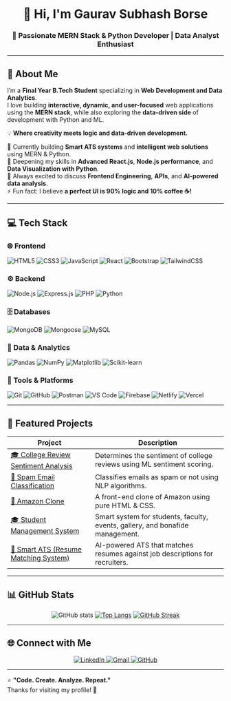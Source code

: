 <h1 align="center">👋 Hi, I'm Gaurav Subhash Borse</h1>
<h3 align="center">🚀 Passionate MERN Stack & Python Developer | Data Analyst Enthusiast</h3>

---

## 💫 About Me

I’m a **Final Year B.Tech Student** specializing in **Web Development and Data Analytics**.  
I love building **interactive, dynamic, and user-focused** web applications using the **MERN stack**, while also exploring the **data-driven side** of development with Python and ML.

💡 **Where creativity meets logic and data-driven development.**  

🔭 Currently building **Smart ATS systems** and **intelligent web solutions** using MERN & Python.  
🌱 Deepening my skills in **Advanced React.js**, **Node.js performance**, and **Data Visualization with Python**.  
💬 Always excited to discuss **Frontend Engineering**, **APIs**, and **AI-powered data analysis**.  
⚡ Fun fact: I believe **a perfect UI is 90% logic and 10% coffee ☕!**

---

## 💻 Tech Stack

### 🌐 Frontend
![HTML5](https://img.shields.io/badge/HTML5-E34F26?style=for-the-badge&logo=html5&logoColor=white)
![CSS3](https://img.shields.io/badge/CSS3-1572B6?style=for-the-badge&logo=css3&logoColor=white)
![JavaScript](https://img.shields.io/badge/JavaScript-F7DF1E?style=for-the-badge&logo=javascript&logoColor=black)
![React](https://img.shields.io/badge/React-61DAFB?style=for-the-badge&logo=react&logoColor=black)
![Bootstrap](https://img.shields.io/badge/Bootstrap-7952B3?style=for-the-badge&logo=bootstrap&logoColor=white)
![TailwindCSS](https://img.shields.io/badge/TailwindCSS-38B2AC?style=for-the-badge&logo=tailwindcss&logoColor=white)

### ⚙️ Backend
![Node.js](https://img.shields.io/badge/Node.js-339933?style=for-the-badge&logo=nodedotjs&logoColor=white)
![Express.js](https://img.shields.io/badge/Express.js-000000?style=for-the-badge&logo=express&logoColor=white)
![PHP](https://img.shields.io/badge/PHP-777BB4?style=for-the-badge&logo=php&logoColor=white)
![Python](https://img.shields.io/badge/Python-3776AB?style=for-the-badge&logo=python&logoColor=white)

### 🗄️ Databases
![MongoDB](https://img.shields.io/badge/MongoDB-47A248?style=for-the-badge&logo=mongodb&logoColor=white)
![Mongoose](https://img.shields.io/badge/Mongoose-880000?style=for-the-badge&logo=mongoose&logoColor=white)
![MySQL](https://img.shields.io/badge/MySQL-4479A1?style=for-the-badge&logo=mysql&logoColor=white)

### 🧠 Data & Analytics
![Pandas](https://img.shields.io/badge/Pandas-150458?style=for-the-badge&logo=pandas&logoColor=white)
![NumPy](https://img.shields.io/badge/NumPy-013243?style=for-the-badge&logo=numpy&logoColor=white)
![Matplotlib](https://img.shields.io/badge/Matplotlib-11557C?style=for-the-badge&logo=plotly&logoColor=white)
![Scikit-learn](https://img.shields.io/badge/Scikit--learn-F7931E?style=for-the-badge&logo=scikitlearn&logoColor=white)

### 🧰 Tools & Platforms
![Git](https://img.shields.io/badge/Git-F05032?style=for-the-badge&logo=git&logoColor=white)
![GitHub](https://img.shields.io/badge/GitHub-181717?style=for-the-badge&logo=github&logoColor=white)
![Postman](https://img.shields.io/badge/Postman-FF6C37?style=for-the-badge&logo=postman&logoColor=white)
![VS Code](https://img.shields.io/badge/VS%20Code-007ACC?style=for-the-badge&logo=visualstudiocode&logoColor=white)
![Firebase](https://img.shields.io/badge/Firebase-FFCA28?style=for-the-badge&logo=firebase&logoColor=black)
![Netlify](https://img.shields.io/badge/Netlify-00C7B7?style=for-the-badge&logo=netlify&logoColor=white)
![Vercel](https://img.shields.io/badge/Vercel-000000?style=for-the-badge&logo=vercel&logoColor=white)

---

## 🚀 Featured Projects

| Project | Description |
|----------|--------------|
| [🎓 College Review Sentiment Analysis](https://github.com/gauravborse2004/College-Review-Sentimental-Analysis-using-ML) | Determines the sentiment of college reviews using ML sentiment scoring. |
| [📧 Spam Email Classification](https://github.com/gauravborse2004/Spam-Mail-Classification-using-NLP-and-ML-Gaurav-S-Borse) | Classifies emails as spam or not using NLP algorithms. |
| [🛒 Amazon Clone](https://github.com/gauravborse2004/Amazon-Clone-using-HTML-CSS) | A front-end clone of Amazon using pure HTML & CSS. |
| [🎓 Student Management System](https://github.com/gauravborse2004/Student-Management-System) | Smart system for students, faculty, events, gallery, and bonafide management. |
| [🤖 Smart ATS (Resume Matching System)](https://github.com/gauravborse2004/ats) | AI-powered ATS that matches resumes against job descriptions for recruiters. |

---

## 📊 GitHub Stats

<div align="center">

![GitHub stats](https://github-readme-stats.vercel.app/api?username=gauravborse2004&show_icons=true&theme=algolia&rank_icon=github)
[![Top Langs](https://github-readme-stats.vercel.app/api/top-langs/?username=gauravborse2004&layout=compact&theme=algolia)](https://github.com/gauravborse2004)
[![GitHub Streak](https://github-readme-streak-stats.herokuapp.com?user=gauravborse2004&theme=algolia&card_width=495)](https://git.io/streak-stats)

</div>

---

## 🌐 Connect with Me

<p align="center">
  <a href="https://www.linkedin.com/in/gaurav-subhash-borse-53138b257/" target="_blank">
    <img src="https://img.shields.io/badge/LinkedIn-%230077B5.svg?style=for-the-badge&logo=linkedin&logoColor=white" alt="LinkedIn">
  </a>
  <a href="mailto:gauravborseofficial8084@gmail.com">
    <img src="https://img.shields.io/badge/Gmail-D14836?style=for-the-badge&logo=gmail&logoColor=white" alt="Gmail">
  </a>
  <a href="https://github.com/gauravborse2004" target="_blank">
    <img src="https://img.shields.io/badge/GitHub-100000?style=for-the-badge&logo=github&logoColor=white" alt="GitHub">
  </a>
</p>

---

⭐ **"Code. Create. Analyze. Repeat."**  
Thanks for visiting my profile! 🙌
